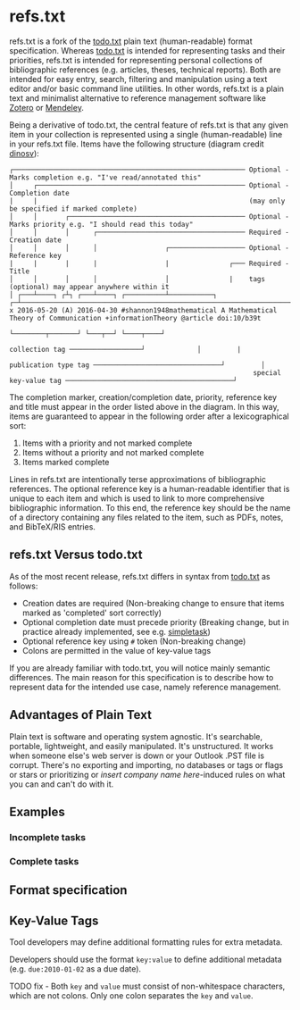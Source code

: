 # refs.txt

refs.txt is a fork of the [todo.txt](https://github.com/todotxt/todo.txt) plain text (human-readable) format specification. Whereas [todo.txt](https://github.com/todotxt/todo.txt) is intended for representing tasks and their priorities, refs.txt is intended for representing personal collections of bibliographic references (e.g. articles, theses, technical reports). Both are intended for easy entry, search, filtering and manipulation using a text editor and/or basic command line utilities. In other words, refs.txt is a plain text and minimalist alternative to reference management software like [Zotero](https://www.zotero.org/) or [Mendeley](https://www.mendeley.com/).

Being a derivative of todo.txt, the central feature of refs.txt is that any given item in your collection is represented using a single (human-readable) line in your refs.txt file. Items have the following structure (diagram credit [dinosv](https://github.com/todotxt/todo.txt/pull/68)):
```
┌────────────────────────────────────────────────────────── Optional - Marks completion e.g. "I've read/annotated this"
│     ┌──────────────────────────────────────────────────── Optional - Completion date
|     |                                                     (may only be specified if marked complete)
│     │       ┌──────────────────────────────────────────── Optional - Marks priority e.g. "I should read this today"
│     │       │      ┌───────────────────────────────────── Required - Creation date
│     │       │      │                 ┌─────────────────── Optional - Reference key
|     |       |      |                 |               ┌─── Required - Title
│     │       │      │                 │               |    tags (optional) may appear anywhere within it
│ ┌───┴────┐ ┌┴┐ ┌───┴────┐ ┌──────────┴───────────┐ ┌─┴──────────────────────────────────────────────────────────────────────────┐
x 2016-05-20 (A) 2016-04-30 #shannon1948mathematical A Mathematical Theory of Communication +informationTheory @article doi:10/b39t
                                                                                            └────────┬───────┘ └───┬──┘ └────┬────┘
                                                                    collection tag ──────────────────┘             │         |
                                                              publication type tag ────────────────────────────────┘         │
                                                             special key-value tag ──────────────────────────────────────────┘
```
The completion marker, creation/completion date, priority, reference key and title must appear in the order listed above in the diagram. In this way, items are guaranteed to appear in the following order after a lexicographical sort:
1. Items with a priority and not marked complete
2. Items without a priority and not marked complete
3. Items marked complete

Lines in refs.txt are intentionally terse approximations of bibliographic references. The optional reference key is a human-readable identifier that is unique to each item and which is used to link to more comprehensive bibliographic information. To this end, the reference key should be the name of a directory containing any files related to the item, such as PDFs, notes, and BibTeX/RIS entries. 

## refs.txt Versus todo.txt
As of the most recent release, refs.txt differs in syntax from [todo.txt](https://github.com/todotxt/todo.txt) as follows:
* Creation dates are required (Non-breaking change to ensure that items marked as 'completed' sort correctly)
* Optional completion date must precede priority (Breaking change, but in practice already implemented, see e.g. [simpletask](https://github.com/mpcjanssen/simpletask-android))
* Optional reference key using `#` token (Non-breaking change)
* Colons are permitted in the value of key-value tags

If you are already familiar with todo.txt, you will notice mainly semantic differences. The main reason for this specification is to describe how to represent data for the intended use case, namely reference management.

## Advantages of Plain Text

Plain text is software and operating system agnostic. It's searchable, portable, lightweight, and easily manipulated. It's unstructured. It works when someone else's web server is down or your Outlook .PST file is corrupt. There's no exporting and importing, no databases or tags or flags or stars or prioritizing or _insert company name here_-induced rules on what you can and can't do with it.

## Examples
### Incomplete tasks
### Complete tasks
## Format specification

## Key-Value Tags

Tool developers may define additional formatting rules for extra metadata.

Developers should use the format `key:value` to define additional metadata (e.g. `due:2010-01-02` as a due date).

TODO fix - Both `key` and `value` must consist of non-whitespace characters, which are not colons. Only one colon separates the `key` and `value`.

